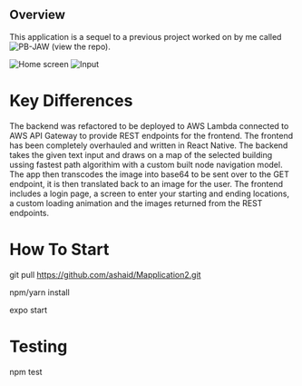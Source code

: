 ## Overview
This application is a sequel to a previous project worked on by me called ![PB-JAW](https://github.com/ashaid/PB-JAW) (view the repo). 

![Home screen](https://user-images.githubusercontent.com/65536687/152898939-d22b357f-a06a-4eb4-b3d1-7b4c23063fa1.png)
![Input](https://user-images.githubusercontent.com/65536687/152898969-d6dd119b-1272-43a3-95db-9111cea05c7b.png)

# Key Differences
The backend was refactored to be deployed to AWS Lambda connected to AWS API Gateway to provide REST endpoints for the frontend. The frontend has been completely overhauled and written in React Native. The backend takes the given text input and draws on a map of the selected building ussing fastest path algorithim with a custom built node navigation model. The app then transcodes the image into base64 to be sent over to the GET endpoint, it is then translated back to an image for the user. The frontend includes a login page, a screen to enter your starting and ending locations, a custom loading animation and the images returned from the REST endpoints.  

# How To Start

git pull https://github.com/ashaid/Mapplication2.git

npm/yarn install

expo start

# Testing

npm test
